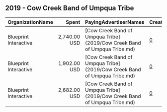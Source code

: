## 2019 - Cow Creek Band of Umpqua Tribe 
|OrganizationName|Spent|PayingAdvertiserNames|CreativeUrls|Impressions|Genders|AgeBrackets|CountryCodes|BillingAddresses|CandidateBallotInformation|
|:---|---:|:---|:---|---:|:---|:---|:---|:---|:---|
|Blueprint Interactive|2,740.00 USD|[Cow Creek Band of Umpqua Tribe](2019/Cow Creek Band of Umpqua Tribe.md)|[0](https://www.snap.com/political-ads/asset/b231eb804f08ec6b8c6ace18f2a438e2598a6a0e6a201b8d3c4f1e4d745d399b?mediaType=mp4)|734,466||18+|united states|"1730 Rhode Island Ave NW Suite 1014,Washington,20036,US"||
|Blueprint Interactive|1,902.00 USD|[Cow Creek Band of Umpqua Tribe](2019/Cow Creek Band of Umpqua Tribe.md)|[0](https://www.snap.com/political-ads/asset/79f4f125325bb747f35c95012225226e69ed7cba2100865bbca82056c97604e5?mediaType=mp4)|500,222||18+|united states|"1730 Rhode Island Ave NW Suite 1014,Washington,20036,US"||
|Blueprint Interactive|2,682.00 USD|[Cow Creek Band of Umpqua Tribe](2019/Cow Creek Band of Umpqua Tribe.md)|[0](https://www.snap.com/political-ads/asset/f886bf3452632b5119d6f5a38d54409a3b02d93c51e4a3c5e6b600bfc8a7f830?mediaType=mp4)|630,029||18+|united states|"1730 Rhode Island Ave NW Suite 1014,Washington,20036,US"||
